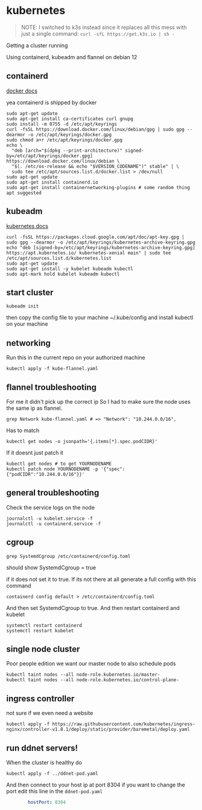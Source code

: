 # kubernetes

> NOTE: I switched to k3s instead since it replaces all this mess with just a single
> command: ``curl -sfL https://get.k3s.io | sh -``

Getting a cluster running

Using containerd, kubeadm and flannel on debian 12

## containerd

[docker docs](https://docs.docker.com/engine/install/debian/)

yea containerd is shipped by docker

```
sudo apt-get update
sudo apt-get install ca-certificates curl gnupg
sudo install -m 0755 -d /etc/apt/keyrings
curl -fsSL https://download.docker.com/linux/debian/gpg | sudo gpg --dearmor -o /etc/apt/keyrings/docker.gpg
sudo chmod a+r /etc/apt/keyrings/docker.gpg
echo \
  "deb [arch="$(dpkg --print-architecture)" signed-by=/etc/apt/keyrings/docker.gpg] https://download.docker.com/linux/debian \
  "$(. /etc/os-release && echo "$VERSION_CODENAME")" stable" | \
  sudo tee /etc/apt/sources.list.d/docker.list > /dev/null
sudo apt-get update
sudo apt-get install containerd.io
sudo apt-get install containernetworking-plugins # some random thing apt suggested
```

## kubeadm

[kubernetes docs](https://kubernetes.io/docs/setup/production-environment/tools/kubeadm/install-kubeadm/)

```
curl -fsSL https://packages.cloud.google.com/apt/doc/apt-key.gpg | sudo gpg --dearmor -o /etc/apt/keyrings/kubernetes-archive-keyring.gpg
echo "deb [signed-by=/etc/apt/keyrings/kubernetes-archive-keyring.gpg] https://apt.kubernetes.io/ kubernetes-xenial main" | sudo tee /etc/apt/sources.list.d/kubernetes.list
sudo apt-get update
sudo apt-get install -y kubelet kubeadm kubectl
sudo apt-mark hold kubelet kubeadm kubectl
```

## start cluster

```
kubeadm init
```

then copy the config file to your machine ~/.kube/config
and install kubectl on your machine

## networking

Run this in the current repo on your authorized machine

```
kubectl apply -f kube-flannel.yaml
```

## flannel troubleshooting

For me it didn't pick up the correct ip
So I had to make sure the node uses the same ip as flannel.

```
grep Network kube-flannel.yaml # => "Network": "10.244.0.0/16",
```

Has to match

```
kubectl get nodes -o jsonpath='{.items[*].spec.podCIDR}'
```

If it doesnt just patch it

```
kubectl get nodes # to get YOURNODENAME
kubectl patch node YOURNODENAME -p '{"spec":{"podCIDR":"10.244.0.0/16"}}'
```

## general troubleshooting

Check the service logs on the node

```
journalctl -u kubelet.service -f
journalctl -u containerd.service -f
```

## cgroup

```
grep SystemdCgroup /etc/containerd/config.toml
```

should show SystemdCgroup = true

if it does not set it to true. If its not there at all generate a full config with this command

```
containerd config default > /etc/containerd/config.toml
```

And then set SystemdCgroup to true. And then restart containerd and kubelet

```
systemctl restart containerd
systemctl restart kubelet
```

## single node cluster

Poor people edition we want our master node to also schedule pods

```
kubectl taint nodes --all node-role.kubernetes.io/master-
kubectl taint nodes --all node-role.kubernetes.io/control-plane-
```

## ingress controller

not sure if we even need a website

```
kubectl apply -f https://raw.githubusercontent.com/kubernetes/ingress-nginx/controller-v1.8.1/deploy/static/provider/baremetal/deploy.yaml
```

## run ddnet servers!

When the cluster is healthy do

```
kubectl apply -f ../ddnet-pod.yaml
```

And then connect to your host ip at port 8304
if you want to change the port edit this line in the ``ddnet-pod.yaml``

```yaml
        hostPort: 8304
```

